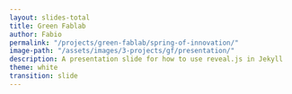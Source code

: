 ```yaml
---
layout: slides-total
title: Green Fablab
author: Fabio
permalink: "/projects/green-fablab/spring-of-innovation/"
image-path: "/assets/images/3-projects/gf/presentation/"
description: A presentation slide for how to use reveal.js in Jekyll
theme: white
transition: slide
---
```


<section data-markdown data-separator="---">
<script type="text/template">

<img width="80%" class="plain" src="{{ site.baseurl | append:page.image-path | append: '../Logo-GF.png' }}">

##### Towards a distributed and local plastic recycling for OS 3D printing

**Fabio A. Cruz Sanchez**

Équipe de Recherche sur les Processus Innovatifs (ERPI)

<img height="50px" class="plain" src="{{ site.baseurl | append:page.image-path | append: 'logos/UL-LF2L.png' }}">
<img height="50px" class="plain" src="{{ site.baseurl | append:page.image-path | append: 'logos/ERPI.png' }}">

---

<!-- .slide: style="color:white; text-align: left;"  data-background="{{ site.baseurl | append:page.image-path | append: 'Introduction/BG-Plastic.jpg' }}" -->


<h3 style="color: white; text-align: left;">The Challengue: <br> Reduction of Landfill</h3>	

<img height="300px" class="plain" 
src="{{ site.baseurl | append:page.image-path | append: 'Introduction/End-of-Life-Plastics.png' }}">
Source: Plastics Europe

- Production Production (2015):
  - World: 322 Mt/year
  - Europe: 58 Mt/year (18.5%)
- Plastic Wastes (2015): 25.8 million tonnes

Plastics waste is a key resource towards **circular economy**


---

<!-- .slide: style="font-size: 25px" -->
	
<div style="width: 30%; float: left;">
	<p>17 Goals to transform our world</p>
	<em>Goal 12: Ensuring sustainable consumption and production patters</em>
	
	<img width="90%" class="plain"  
	src="{{ site.baseurl | append:page.image-path | append: 'Introduction/UN/SD-Goals.png' }}">

	<img width="90%" class="plain"  
	src="{{ site.baseurl | append:page.image-path | append: 'Introduction/EU-Circular-Economy.png' }}">

<ul>				
	<li>Paradigm change: <br> from linear economic model (<em>'take-make-dispose'</em>) to Circular <br>
	<blockquote>&#8220; The value of products and materials is maintained for as long as possible...&#8221;</blockquote>
</div>
	
<div style="float: right; width: 60%">
	<ul>
		<li>Rethinking products and services using principles based on:
		<ul class="grilla" style="font-size: 20px; width: 100%">
			<li> &#10003; durability</li>
			<li>&#10003; renewability</li>
			<li>&#10003; reuse</li>
			<li>&#10003; repair</li>
			<li>&#10003; replacement</li>
			<li>&#10003; upgrades</li>
			<li>&#10003; refurbishment</li>
			<li>&#10003; reduced material use</li>
		</ul> 
		</li>
		<br>
		<li><b>Circular Economy Action Plan</b>
			<ul>
				<li>Production</li>
				<li>Consumption</li>
				<li>Waste management</li>
				<li>From waste to resources</li>													
				<li><b style="color: green">Strategy for Plastics</b><br>
					<ul>
						<li><em>Secondary raw materials</em></li>
						<li>Quality standards for Second raw materials?</li>
						<li>Clarification of "Waste"..</li>
						<li>Legislation..</li>
					</ul>

				</li>
			</ul>
		</li>
	</ul>
<p>Plastics waste is a key resource towards <b>circular economy</b></p>
</div>



---
<!-- .slide: style="color:white; text-align: left; "  data-background="{{ site.baseurl | append:page.image-path | append: 'Introduction/3DP.jpg' }}" -->

<h3 style="color: white; text-align: left;">The Opportunity: Open Source Additive Manufacturing (3D Printing)?</h3>	

A process of joining materials to make objects from 3D model data, usually layer upon layer, as opposed to subtractive manufacturing methodologies.

-   ✓ Geometry Freedom
-   ✓ Customization a reduced cost
-   ✓ Digital Fabrication (reduced human interaction in the fabrication)
-   ✓ Material efficiency
-   ✗ Fabrication speed
-   ✗ Materials availability
-   ✗ Standards


---

### Fused Deposition Modeling (FDM)

<img width="30%" class="plain"  
	src="{{ site.baseurl | append:page.image-path | append: 'Introduction/UN/SD-Goals.png' }}">

<table style="width:60%; float: right; font-size: 25px">
	<tr>
		<th></th>
		<th>Commercial</th> 
		<th>Open Source</th>
	</tr>
	<tr>
		<td>Principle</td>
		<td>CAD + GCode + Printing</td> 
		<td>CAD + GCode + Printing</td>
	</tr>
	<tr>
		<td>Cost</td>
		<td>Expensive (5.000&#8364; - 800&#8364;K)</td> 
		<td>Low-cost (Under $5000)</td>
	</tr>
	<tr>
		<td>Methodology</td>
		<td>Closed Design (Patented)</td> 
		<td>Open design</td>
	</tr>

	<tr>
		<td>Printer</td>
		<td>Standardized</td> 
		<td>Personalized</td>
	</tr>
	<tr>
		<td>Quality:</td>
		<td>Assured by company.</td> 
		<td style="color: red">Complex?</td>
	</tr>

</table>

---

<div class="container">

<div class="col">
<img width="50%" class="plain"  
	src="{{ site.baseurl | append:page.image-path | append: 'Introduction/UN/SD-Goals.png' }}">
</div>

<div class="col">

<table style="width:40%; float: right; font-size: 25px">
	<tr>
		<th></th>
		<th>Commercial</th> 
		<th>Open Source</th>
	</tr>
	<tr>
		<td>Principle</td>
		<td>CAD + GCode + Printing</td> 
		<td>CAD + GCode + Printing</td>
	</tr>
	<tr>
		<td>Cost</td>
		<td>Expensive (5.000&#8364; - 800&#8364;K)</td> 
		<td>Low-cost (Under $5000)</td>
	</tr>
	<tr>
		<td>Methodology</td>
		<td>Closed Design (Patented)</td> 
		<td>Open design</td>
	</tr>

	<tr>
		<td>Printer</td>
		<td>Standardized</td> 
		<td>Personalized</td>
	</tr>
	<tr>
		<td>Quality:</td>
		<td>Assured by company.</td> 
		<td style="color: red">Complex?</td>
	</tr>

</table>
</div>

</div>

---


  
</script>
</section>
